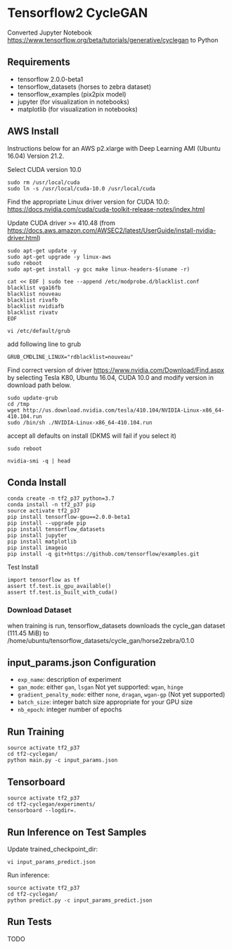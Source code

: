 # Tensorflow2 CycleGAN
Converted Jupyter Notebook https://www.tensorflow.org/beta/tutorials/generative/cyclegan to Python 

## Requirements
* tensorflow 2.0.0-beta1
* tensorflow_datasets (horses to zebra dataset)
* tensorflow_examples (pix2pix model)
* jupyter (for visualization in notebooks)
* matplotlib (for visualization in notebooks)


## AWS Install
Instructions below for an AWS p2.xlarge with Deep Learning AMI (Ubuntu 16.04) Version 21.2.

Select CUDA version 10.0
```
sudo rm /usr/local/cuda
sudo ln -s /usr/local/cuda-10.0 /usr/local/cuda
```
Find the appropriate Linux driver version for CUDA 10.0: https://docs.nvidia.com/cuda/cuda-toolkit-release-notes/index.html

Update CUDA driver >= 410.48 (from https://docs.aws.amazon.com/AWSEC2/latest/UserGuide/install-nvidia-driver.html)
```
sudo apt-get update -y
sudo apt-get upgrade -y linux-aws
sudo reboot
sudo apt-get install -y gcc make linux-headers-$(uname -r)
```

```
cat << EOF | sudo tee --append /etc/modprobe.d/blacklist.conf
blacklist vga16fb
blacklist nouveau
blacklist rivafb
blacklist nvidiafb
blacklist rivatv
EOF
```
```
vi /etc/default/grub
```
add following line to grub
```
GRUB_CMDLINE_LINUX="rdblacklist=nouveau"
```

Find correct version of driver https://www.nvidia.com/Download/Find.aspx by selecting Tesla K80, Ubuntu 16.04, CUDA 10.0 and modify version in download path below.

```
sudo update-grub
cd /tmp
wget http://us.download.nvidia.com/tesla/410.104/NVIDIA-Linux-x86_64-410.104.run
sudo /bin/sh ./NVIDIA-Linux-x86_64-410.104.run
```
accept all defaults on install (DKMS will fail if you select it)

```
sudo reboot
```

```
nvidia-smi -q | head
```


## Conda Install
```
conda create -n tf2_p37 python=3.7
conda install -n tf2_p37 pip
source activate tf2_p37
pip install tensorflow-gpu==2.0.0-beta1
pip install --upgrade pip
pip install tensorflow_datasets
pip install jupyter
pip install matplotlib
pip install imageio
pip install -q git+https://github.com/tensorflow/examples.git
```

Test Install
```
import tensorflow as tf
assert tf.test.is_gpu_available()
assert tf.test.is_built_with_cuda()
```

### Download Dataset
when training is run, tensorflow_datasets downloads the cycle_gan dataset (111.45 MiB) to /home/ubuntu/tensorflow_datasets/cycle_gan/horse2zebra/0.1.0
 

## input_params.json Configuration
- `exp_name`: description of experiment
- `gan_mode`: either `gan`, `lsgan` Not yet supported: `wgan`, `hinge`
- `gradient_penalty_mode`: either `none`, `dragan`, `wgan-gp` (Not yet supported)
- `batch_size`: integer batch size appropriate for your GPU size 
- `nb_epoch`: integer number of epochs

## Run Training
```
source activate tf2_p37
cd tf2-cyclegan/
python main.py -c input_params.json
```

## Tensorboard
```
source activate tf2_p37
cd tf2-cyclegan/experiments/
tensorboard --logdir=.
```

## Run Inference on Test Samples
Update trained_checkpoint_dir:
```
vi input_params_predict.json
```

Run inference:
```
source activate tf2_p37
cd tf2-cyclegan/
python predict.py -c input_params_predict.json
```

## Run Tests
TODO